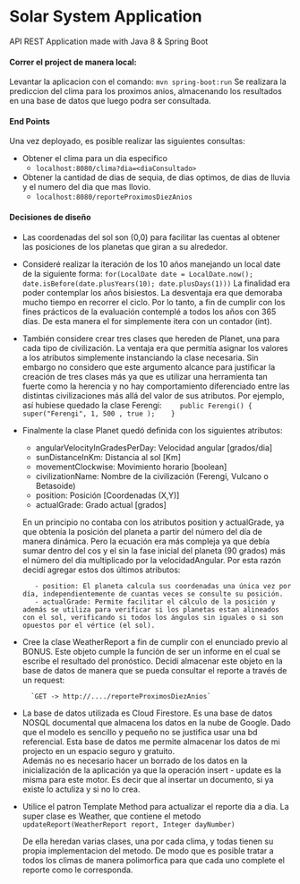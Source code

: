 # Solar System Application
API REST Application made with Java 8 & Spring Boot

#### Correr el project de manera local:
Levantar la aplicacion con el comando:
`mvn spring-boot:run`
Se realizara la prediccion del clima para los proximos anios, almacenando los resultados en una base de datos que luego podra ser consultada.

#### End Points
Una vez deployado, es posible realizar las siguientes consultas:
- Obtener el clima para un dia especifico
    - `localhost:8080/clima?dia=<diaConsultado>`
- Obtener la cantidad de dias de sequia, de dias optimos, de dias de lluvia y el numero del dia que mas llovio.
    - `localhost:8080/reporteProximosDiezAnios`

#### Decisiones de diseño
- Las coordenadas del sol son (0,0) para facilitar las cuentas al obtener las posiciones de los planetas que giran a su alrededor.
- Consideré realizar la iteración de los 10 años manejando un local date de la siguiente forma:
`for(LocalDate date = LocalDate.now(); date.isBefore(date.plusYears(10); date.plusDays(1)))`
La finalidad era poder contemplar los años bisiestos. La desventaja era que demoraba mucho tiempo en recorrer el ciclo. Por lo tanto, a fin de cumplir con los fines prácticos de la evaluación contemplé a todos los años con 365 días.  De esta manera el for simplemente itera con un contador (int).

- También considere crear tres clases que hereden de Planet, una para cada tipo de civilización. La ventaja era que permitía asignar los valores a los atributos simplemente instanciando la clase necesaria. Sin embargo no considero que este argumento alcance para justificar la creación de tres clases más ya que es utilizar una herramienta tan fuerte como la herencia y no hay comportamiento diferenciado entre las distintas civilizaciones más allá del valor de sus atributos. Por ejemplo, así hubiese quedado la clase Ferengi:
`    public Ferengi() { super("Ferengi", 1, 500 , true );    }`

- Finalmente la clase Planet quedó definida con los siguientes atributos:
	- angularVelocityInGradesPerDay: Velocidad angular [grados/dia]
	- sunDistanceInKm: Distancia al sol [Km]
	- movementClockwise: Movimiento horario [boolean]
	- civilizationName: Nombre de la civilización (Ferengi, Vulcano o Betasoide)
	- position: Posición [Coordenadas (X,Y)]
	- actualGrade: Grado actual [grados]

	En un principio no contaba con los atributos position y actualGrade, ya que obtenía la posición del planeta a partir del número del día de manera dinámica. Pero la ecuación era más compleja ya que debía sumar dentro del cos y el sin la fase inicial del planeta (90 grados) más el número del día multiplicado por la velocidadAngular.  Por esta razón decidí agregar estos dos últimos atributos:
		 
		 - position: El planeta calcula sus coordenadas una única vez por día, independientemente de cuantas veces se consulte su posición.
		 - actualGrade: Permite facilitar el cálculo de la posición y además se utiliza para verificar si los planetas estan alineados con el sol, verificando si todos los ángulos sin iguales o si son opuestos por el vértice (el sol).

- Cree la clase WeatherReport a fin de cumplir con el enunciado previo al BONUS. Este objeto cumple la función de ser un informe en el cual se escribe el resultado del pronóstico. Decidí almacenar este objeto en la base de datos de manera que se pueda consultar el reporte a través de un request:

        `GET -> http://..../reporteProximosDiezAnios`


- La base de datos utilizada es Cloud Firestore. Es una base de datos NOSQL documental que almacena los datos en la nube de Google. Dado que el modelo es sencillo y pequeño no se justifica usar una bd referencial. Esta base de datos me permite almacenar los datos  de mi projecto en un espacio seguro y gratuito.  
Además no es necesario hacer un borrado de los datos en la inicialización de la aplicación ya que la operación insert - update es la misma para este motor. Es decir que al insertar un documento, si ya existe lo actuliza y si no lo crea.

- Utilice el patron Template Method para actualizar el reporte dia a dia. La super clase es Weather, que contiene el metodo `updateReport(WeatherReport report, Integer dayNumber)`

    De ella heredan varias clases, una por cada clima, y todas tienen su propia implementacion del metodo. De modo que es posible tratar a todos los climas de manera polimorfica para que cada uno complete el reporte como le corresponda.